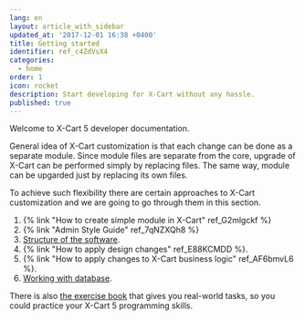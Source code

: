 ```yaml
---
lang: en
layout: article_with_sidebar
updated_at: '2017-12-01 16:38 +0400'
title: Getting started
identifier: ref_c4ZdVsX4
categories:
  - home
order: 1
icon: rocket
description: Start developing for X-Cart without any hassle.
published: true
---
```

Welcome to X-Cart 5 developer documentation.

General idea of X-Cart customization is that each change can be done as a separate module. Since module files are separate from the core, upgrade of X-Cart can be performed simply by replacing files. The same way, module can be upgarded just by replacing its own files.

To achieve such flexibility there are certain approaches to X-Cart customization and we are going to go through them in this section.

1. {% link "How to create simple module in X-Cart" ref_G2mlgckf %}
2. {% link "Admin Style Guide" ref_7qNZXQh8 %}
3. [Structure of the software](https://devs.x-cart.com/getting_started/x-cart-structure.html).
4. {% link "How to apply design changes" ref_E88KCMDD %}.
5. {% link "How to apply changes to X-Cart business logic" ref_AF6bmvL6 %}.
6. [Working with database](https://devs.x-cart.com/getting_started/working-with-database.html).

There is also [the exercise book](https://drive.google.com/file/d/1qOJcHfCdlFxTpRnOMdGvcYetv2GQoBRC/view?usp=sharing "Getting started") that gives you real-world tasks, so you could practice your X-Cart 5 programming skills.
